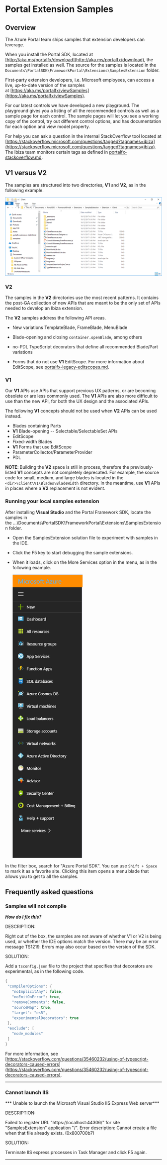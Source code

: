 <a name="portal-extension-samples"></a>
# Portal Extension Samples

<a name="portal-extension-samples-overview"></a>
## Overview

The Azure Portal team ships samples that extension developers can leverage.

When you install the Portal SDK, located at [http://aka.ms/portalfx/download](http://aka.ms/portalfx/download), the samples get installed as well. The source for the samples is located in the `Documents\PortalSDK\FrameworkPortal\Extensions\SamplesExtension` folder.

First-party extension developers, i.e. Microsoft employees, can access a live, up-to-date version of the samples at [https://aka.ms/portalfx/viewSamples](https://aka.ms/portalfx/viewSamples).

For our latest controls we have developed a new playground. The playground gives you a listing of all the recommended controls as well as a sample page for each control. The sample pages will let you see a working copy of the control, try out different control options, and has documentation for each option and view model property.


For help you can ask a question in the internal StackOverflow tool located at [https://stackoverflow.microsoft.com/questions/tagged?tagnames=ibiza](https://stackoverflow.microsoft.com/questions/tagged?tagnames=ibiza). The Ibiza team monitors certain tags as defined in [portalfx-stackoverflow.md](portalfx-stackoverflow.md).

<a name="portal-extension-samples-v1-versus-v2"></a>
## V1 versus V2

The samples are structured into two directories, **V1** and **V2**, as in the following example. 

 ![alt-text](../media/top-extensions-samples/v1-and-v2.png  "V1 and V2 Directories")

<!--TODO: Can "meant" be changed to "will"  or "intended" ? -->

<a name="portal-extension-samples-v1-versus-v2-v2"></a>
### V2

The samples in the **V2** directories use the most recent patterns. It contains the post-GA collection of new APIs that are meant to be the only set of APIs needed to develop an Ibiza extension.

The **V2** samples address the following API areas.

* New variations TemplateBlade, FrameBlade, MenuBlade 

* Blade-opening and closing `container.openBlade`, among others

* no-PDL TypeScript decorators that define all recommended Blade/Part variations

* Forms that do not use **V1** EditScope. For more information about EditScope, see [portalfx-legacy-editscopes.md](portalfx-legacy-editscopes.md).

<a name="portal-extension-samples-v1-versus-v2-v1"></a>
### V1

Our **V1** APIs use APIs that support previous UX patterns, or are becoming obsolete or are less commonly used.  The **V1** APIs are also more difficult to use than the new API, for both the UX design and  the associated APIs.

The following **V1** concepts should not be used when **V2** APIs can be used instead.

* Blades containing Parts
* **V1** Blade-opening -- Selectable/SelectableSet APIs
* EditScope
* Fixed-width Blades
* **V1** Forms that use EditScope
* ParameterCollector/ParameterProvider
* PDL

**NOTE**: Building the **V2** space is still in process, therefore  the previously-listed **V1** concepts are not completely deprecated. For example, the source code for small, medium, and large blades is located in the `<dir>\Client\V1\Blades\BladeWidth` directory. In the meantime, use **V1** APIs in places where a **V2** replacement is not evident.

<a name="portal-extension-samples-v1-versus-v2-running-your-local-samples-extension"></a>
### Running your local samples extension

After installing **Visual Studio** and the Portal Framework SDK, locate the samples in the ...\Documents\PortalSDK\FrameworkPortal\Extensions\SamplesExtension folder.

* Open the SamplesExtension solution file to experiment with samples in the IDE. 

* Click the F5 key to start debugging the sample extensions. 

*  When it loads, click on the More Services option in the menu, as in the following example.
  
 	![alt-text](../media/top-extensions-samples/samples-services.png  "Portal Extensions Services")

In the filter box, search for "Azure Portal SDK". You can use `Shift + Space` to mark it as a favorite site. Clicking this item opens a menu blade that allows you to get to all the samples.

    

 
<a name="portal-extension-samples-frequently-asked-questions"></a>
## Frequently asked questions


<!-- TODO:  FAQ Format is ###Link, ***title***, Description, Solution, 3 Asterisks -->
<a name="portal-extension-samples-frequently-asked-questions-samples-will-not-compile"></a>
### Samples will not compile

***How do I fix this?***

 DESCRIPTION:  

 Right out of the box, the samples are not aware of whether V1 or V2 is being used, or whether the IDE options match the version. There may be an error message TS1219.  Errors may also occur based on the version of the SDK.

 SOLUTION: 

 Add a `tsconfig.json` file to the project that specifies that decorators are experimental, as in the following code.

 ```cs
 {
  "compilerOptions": {
    "noImplicitAny": false,
    "noEmitOnError": true,
    "removeComments": false,
    "sourceMap": true,
    "target": "es5",
    "experimentalDecorators": true
  },
  "exclude": [
    "node_modules"
  ]
}
 ```
 
 For more information, see [https://stackoverflow.com/questions/35460232/using-of-typescript-decorators-caused-errors](https://stackoverflow.com/questions/35460232/using-of-typescript-decorators-caused-errors).

 * * *

<a name="portal-extension-samples-frequently-asked-questions-cannot-launch-iis"></a>
### Cannot launch IIS

*** Unable to launch the Microsoft Visual Studio IIS Express Web server***

DESCRIPTION:

Failed to register URL "https://localhost:44306/" for site "SamplesExtension" application "/". Error description: Cannot create a file when that file already exists. (0x800700b7)

SOLUTION: 

Terminate IIS express processes in Task Manager and click F5 again.

* * *

